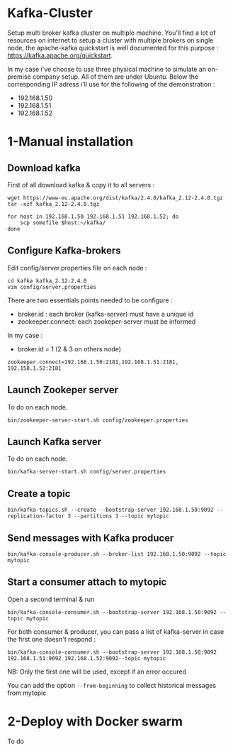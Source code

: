 # Kafka-Cluster
Setup multi broker kafka cluster on multiple machine.
You'll find a lot of resources on internet to setup a cluster with multiple brokers on single node, the apache-kafka quickstart is well documented for this purpose : https://kafka.apache.org/quickstart.

In my case i've choose to use three physical machine to simulate an on-premise company setup. All of them are under Ubuntu. 
Below the corresponding IP adress i'll use for the following of the demonstration : 
* 192.168.1.50
* 192.168.1.51
* 192.168.1.52

# 1-Manual installation 

## Download kafka 
First of all download kafka & copy it to all servers : 

```
wget https://www-eu.apache.org/dist/kafka/2.4.0/kafka_2.12-2.4.0.tgz
tar -xzf kafka_2.12-2.4.0.tgz

for host in 192.168.1.50 192.168.1.51 192.168.1.52; do
    scp somefile $host:~/kafka/
done
```


## Configure Kafka-brokers 
Edit config/server.properties file on each node :
```
cd kafka kafka_2.12-2.4.0
vim config/server.properties
```
There are two essentials points needed to be configure : 
* broker.id : each broker (kafka-server) must have a unique id
* zookeeper.connect: each zookeper-server must be informed

In my case : 
* broker.id = 1 (2 & 3 on others node)

```
zookeeper.connect=192.168.1.50:2181,192.168.1.51:2181, 192.158.1.52:2181
```
## Launch Zookeper server 
To do on each node.

```
bin/zookeeper-server-start.sh config/zookeeper.properties
```

## Launch Kafka server
To do on each node.

```
bin/kafka-server-start.sh config/server.properties
```

## Create a topic

```
bin/kafka-topics.sh --create --bootstrap-server 192.168.1.50:9092 --replication-factor 3 --partitions 3 --topic mytopic
```

## Send messages with Kafka producer

```
bin/kafka-console-producer.sh --broker-list 192.168.1.50:9092 --topic mytopic
```

## Start a consumer attach to mytopic
Open a second terminal & run 

```
bin/kafka-console-consumer.sh --bootstrap-server 192.168.1.50:9092 --topic mytopic
```

For both consumer & producer, you can pass a list of kafka-server in case the first one doesn't respond : 

```
bin/kafka-console-consumer.sh --bootstrap-server 192.168.1.50:9092 192.168.1.51:9092 192.168.1.52:9092--topic mytopic
```
NB: Only the first one will be used, except if an error occured


You can add the option ```--from-beginning``` to collect historical messages from mytopic

# 2-Deploy with Docker swarm
To do 
